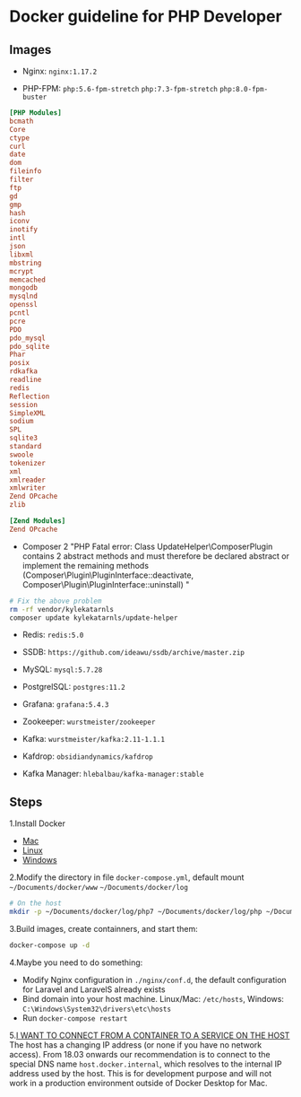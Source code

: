# Docker guideline for PHP Developer

## Images

- Nginx: `nginx:1.17.2`

- PHP-FPM: `php:5.6-fpm-stretch` `php:7.3-fpm-stretch` `php:8.0-fpm-buster`

```ini
[PHP Modules]
bcmath
Core
ctype
curl
date
dom
fileinfo
filter
ftp
gd
gmp
hash
iconv
inotify
intl
json
libxml
mbstring
mcrypt
memcached
mongodb
mysqlnd
openssl
pcntl
pcre
PDO
pdo_mysql
pdo_sqlite
Phar
posix
rdkafka
readline
redis
Reflection
session
SimpleXML
sodium
SPL
sqlite3
standard
swoole
tokenizer
xml
xmlreader
xmlwriter
Zend OPcache
zlib

[Zend Modules]
Zend OPcache
```

- Composer 2
"PHP Fatal error:  Class UpdateHelper\ComposerPlugin contains 2 abstract methods and must therefore be declared abstract or implement the remaining methods (Composer\Plugin\PluginInterface::deactivate, Composer\Plugin\PluginInterface::uninstall) "

```bash
# Fix the above problem
rm -rf vendor/kylekatarnls
composer update kylekatarnls/update-helper
```

- Redis: `redis:5.0`

- SSDB: `https://github.com/ideawu/ssdb/archive/master.zip`

- MySQL: `mysql:5.7.28`

- PostgrelSQL: `postgres:11.2`

- Grafana: `grafana:5.4.3`

- Zookeeper: `wurstmeister/zookeeper`

- Kafka: `wurstmeister/kafka:2.11-1.1.1`

- Kafdrop: `obsidiandynamics/kafdrop`

- Kafka Manager: `hlebalbau/kafka-manager:stable`

## Steps

1.Install Docker
- [Mac](https://docs.docker.com/docker-for-mac/install/)
- [Linux](https://docs.docker.com/install/linux/docker-ce/debian/)
- [Windows](https://docs.docker.com/docker-for-windows/install/)

2.Modify the directory in file `docker-compose.yml`, default mount `~/Documents/docker/www` `~/Documents/docker/log`

```bash
# On the host
mkdir -p ~/Documents/docker/log/php7 ~/Documents/docker/log/php ~/Documents/docker/log/nginx 
```

3.Build images, create containners, and start them:

```bash
docker-compose up -d
```

4.Maybe you need to do something:
- Modify Nginx configuration in `./nginx/conf.d`, the default configuration for Laravel and LaravelS already exists
- Bind domain into your host machine. Linux/Mac: `/etc/hosts`, Windows: `C:\Windows\System32\drivers\etc\hosts`
- Run `docker-compose restart`

5.[I WANT TO CONNECT FROM A CONTAINER TO A SERVICE ON THE HOST](https://docs.docker.com/docker-for-mac/networking/#use-cases-and-workarounds)
The host has a changing IP address (or none if you have no network access). From 18.03 onwards our recommendation is to connect to the special DNS name `host.docker.internal`, which resolves to the internal IP address used by the host. This is for development purpose and will not work in a production environment outside of Docker Desktop for Mac.   
